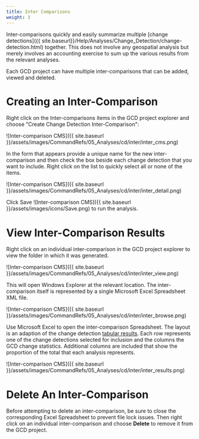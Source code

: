```yaml
---
title: Inter Comparisons
weight: 3
---
```


Inter-comparisons quickly and easily summarize multiple [change detections]({{ site.baseurl}}/Help/Analyses/Change_Detection/change-detection.html) together. This does not involve any geospatial analysis but merely involves an accounting exercise to sum up the various results from the relevant analyses.

Each GCD project can have multiple inter-comparisons that can be added, viewed and deleted.

# Creating an Inter-Comparison

Right click on the Inter-comparisons items in the GCD project explorer and choose "Create Change Detection Inter-Comparison":

![Inter-comparison CMS]({{ site.baseurl }}/assets/images/CommandRefs/05_Analyses/cd/inter/inter_cms.png)

In the form that appears provide a unique name for the new inter-comparison and then check the box beside each change detection that you want to include. Right click on the list to quickly select all or none of the items.

![Inter-comparison CMS]({{ site.baseurl }}/assets/images/CommandRefs/05_Analyses/cd/inter/inter_detail.png)

Click Save ![Inter-comparison CMS]({{ site.baseurl }}/assets/images/icons/Save.png) to run the analysis.

# View Inter-Comparison Results

Right click on an individual inter-comparison in the GCD project explorer to view the folder in which it was generated.

![Inter-comparison CMS]({{ site.baseurl }}/assets/images/CommandRefs/05_Analyses/cd/inter/inter_view.png)

This will open Windows Explorer at the relevant location. The inter-comparison itself is represented by a single Microsoft Excel Spreadsheet XML file. 

![Inter-comparison CMS]({{ site.baseurl }}/assets/images/CommandRefs/05_Analyses/cd/inter/inter_browse.png)

Use Microsoft Excel to open the inter-comparison Spreadsheet. The layout is an adaption of the change detection [tabular results](). Each row represents one of the change detections selected for inclusion and the columns the GCD change statistics. Additional columns are included that show the proportion of the total that each analysis represents.

![Inter-comparison CMS]({{ site.baseurl }}/assets/images/CommandRefs/05_Analyses/cd/inter/inter_results.png)

# Delete An Inter-Comparison

Before attempting to delete an inter-comparison, be sure to close the corresponding Excel Spreadsheet to prevent file lock issues. Then right click on an individual inter-comparison and choose **Delete** to remove it from the GCD project. 